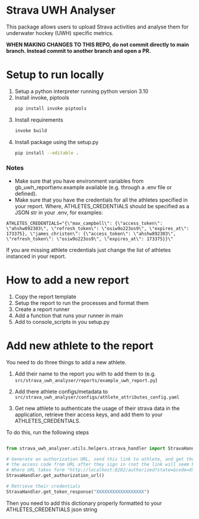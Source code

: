 
# Strava UWH Analyser

This package allows users to upload Strava activities and analyse them for underwater hockey (UWH) specific metrics. 

**WHEN MAKING CHANGES TO THIS REPO, do not commit directly to main branch. Instead commit to another branch and open a PR.**

# Setup to run locally

1. Setup a python interpreter running python version 3.10
2. Install invoke, piptools
    ```bash
    pip install invoke piptools
    ```
3. Install requirements
    ```bash
    invoke build
    ```
4. Install package using the setup.py
    ```bash
    pip install --editable .
    ```
### Notes

* Make sure that you have environment variables from gb_uwh_report\env.example available 
(e.g. through a .env file or defined).
* Make sure that you have the credentials for all the athletes specified in your report. 
Where, ATHLETES_CREDENTIALS should be specified as a JSON str in your .env, for examples:

```text
ATHLETES_CREDENTIALS="{\"max_campbell\": {\"access_token\": \"ahshw892303\", \"refresh_token\": \"osiw9o223os9\", \"expires_at\": 173375}, \"james_christen\": {\"access_token\": \"ahshw892303\", \"refresh_token\": \"osiw9o223os9\", \"expires_at\": 173375}}\"
```
If you are missing athlete credentials just change the list of athletes instanced in your report.

# How to add a new report

1. Copy the report template
2. Setup the report to run the processes and format them
3. Create a report runner
4. Add a function that runs your runner in main
5. Add to console_scripts in you setup.py

# Add new athlete to the report

You need to do three things to add a new athlete.

1. Add their name to the report you with to add them to (e.g. ```src/strava_uwh_analyser/reports/example_uwh_report.py```)

2. Add there athlete configs/metadata to ```src/strava_uwh_analyser/configs/athlete_attributes_config.yaml```

3. Get new athlete to authenticate the usage of their strava data in the application, retrieve their access keys, and 
add them to your ATHLETES_CREDENTIALS.

To do this, run the following steps

```python

from strava_uwh_analyser.utils.helpers.strava_handler import StravaHandler

# Generate an authorization URL, send this link to athlete, and get them to send you URL so you can extract the 
# the access code from URL after they sign in (not the link will seem broken but code is in URL).
# Where URL takes form "http://localhost:8282/authorized?state=&code=XXXXXXXXXXXXXXXXXX&scope=read,activity:read"
StravaHandler.get_authorization_url()

# Retrieve their credentials 
StravaHandler.get_token_response("XXXXXXXXXXXXXXXXXX") 

```
Then you need to add this dictionary properly formatted to your ATHLETES_CREDENTIALS json string
